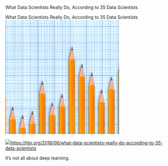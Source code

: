 What Data Scientists Really Do, According to 35 Data Scientists

What Data Scientists Really Do, According to 35 Data Scientists
![](../_resources/6bfecf9b382db8828f8849ee5d0acce8.png)

![](../_resources/3650905dc8923d2533024f4f20763660.png)https://hbr.org/2018/08/what-data-scientists-really-do-according-to-35-data-scientists

It’s not all about deep learning.
